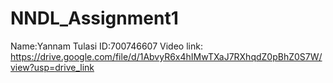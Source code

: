 # NNDL_Assignment1
Name:Yannam Tulasi
ID:700746607
Video link:
https://drive.google.com/file/d/1AbvyR6x4hIMwTXaJ7RXhqdZ0pBhZ0S7W/view?usp=drive_link
